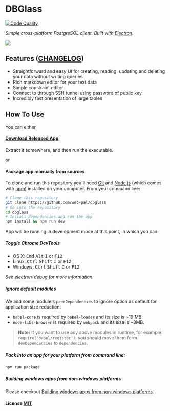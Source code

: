# DBGlass
[![Code Quality](https://api.codacy.com/project/badge/Grade/caadffe1b9c74253bda61b13b4de688a)](https://www.codacy.com/app/gloosx/DBGlass?utm_source=github.com&amp;utm_medium=referral&amp;utm_content=web-pal/DBGlass&amp;utm_campaign=Badge_Grade)

*Simple cross-platform PostgreSQL client. Built with [Electron](https://github.com/atom/electron).*

![](https://www.evernote.com/shard/s18/sh/ed5ba0df-9d64-4077-a3fa-05b5d98840f3/7866c4205281c881/res/068519f7-ba08-4fb7-8cb0-67d69d706050/skitch.png)
## Features ([CHANGELOG](CHANGELOG.md))
- Straightforward and easy UI for creating, reading, updating and deleting your data without writing queries
- Rich markdown editor for your text data
- Simple constraint editor
- Connect to through SSH tunnel using password of public key
- Incredibly fast presentation of large tables

## How To Use
You can either
#### [Download Released App](https://github.com/web-pal/dbglass/releases)
Extract it somewhere, and then run the executable.

or
#### Package app manually from sources

To clone and run this repository you'll need [Git](https://git-scm.com) and [Node.js](https://nodejs.org/en/download/) (which comes with [npm](https://www.npmjs.com/)) installed on your computer. From your command line:

``` bash
# Clone this repository
git clone https://github.com/web-pal/dbglass
# Go into the repository
cd dbglass
# Install dependencies and run the app
npm install && npm run dev
```
App will be running in development mode at this point, in which you can:


##### Toggle Chrome DevTools

- OS X: <kbd>Cmd</kbd> <kbd>Alt</kbd> <kbd>I</kbd> or <kbd>F12</kbd>
- Linux: <kbd>Ctrl</kbd> <kbd>Shift</kbd> <kbd>I</kbd> or <kbd>F12</kbd>
- Windows: <kbd>Ctrl</kbd> <kbd>Shift</kbd> <kbd>I</kbd> or <kbd>F12</kbd>

*See [electron-debug](https://github.com/sindresorhus/electron-debug) for more information.*

##### Ignore default modules

We add some module's `peerDependencies` to ignore option as default for application size reduction.

- `babel-core` is required by `babel-loader` and its size is ~19 MB
- `node-libs-browser` is required by `webpack` and its size is ~3MB.

> **Note:** If you want to use any above modules in runtime, for example: `require('babel/register')`, you should move them form `devDependencies` to `dependencies`.

##### Pack into an app for your platform from command line:

``` shell
npm run package
```

##### Building windows apps from non-windows platforms

Please checkout [Building windows apps from non-windows platforms](https://github.com/maxogden/electron-packager#building-windows-apps-from-non-windows-platforms).

#### License [MIT](LICENSE.md)

